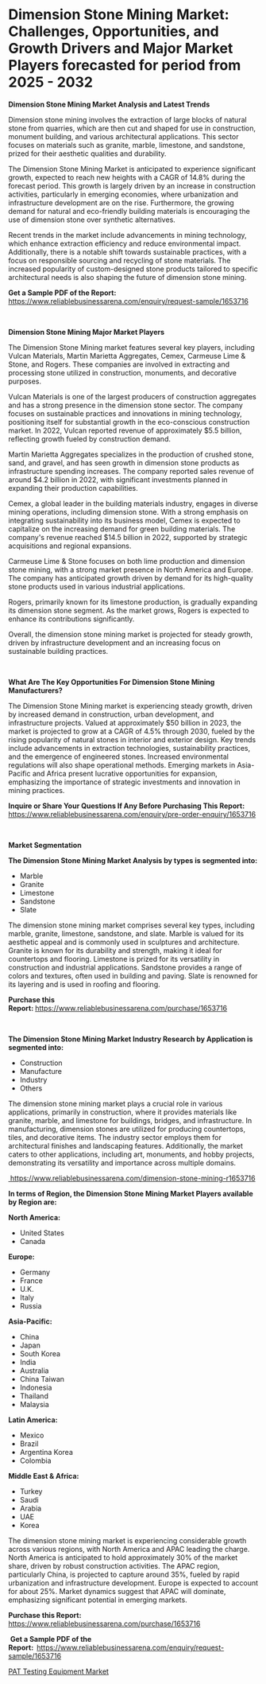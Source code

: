 <p><h1>Dimension Stone Mining Market: Challenges, Opportunities, and Growth Drivers and Major Market Players forecasted for period from 2025 - 2032</h1></p><p><strong>Dimension Stone Mining Market Analysis and Latest Trends</strong></p>
<p><p>Dimension stone mining involves the extraction of large blocks of natural stone from quarries, which are then cut and shaped for use in construction, monument building, and various architectural applications. This sector focuses on materials such as granite, marble, limestone, and sandstone, prized for their aesthetic qualities and durability.</p><p>The Dimension Stone Mining Market is anticipated to experience significant growth, expected to reach new heights with a CAGR of 14.8% during the forecast period. This growth is largely driven by an increase in construction activities, particularly in emerging economies, where urbanization and infrastructure development are on the rise. Furthermore, the growing demand for natural and eco-friendly building materials is encouraging the use of dimension stone over synthetic alternatives.</p><p>Recent trends in the market include advancements in mining technology, which enhance extraction efficiency and reduce environmental impact. Additionally, there is a notable shift towards sustainable practices, with a focus on responsible sourcing and recycling of stone materials. The increased popularity of custom-designed stone products tailored to specific architectural needs is also shaping the future of dimension stone mining.</p></p>
<p><strong>Get a Sample PDF of the Report:&nbsp;</strong> <a href="https://www.reliablebusinessarena.com/enquiry/request-sample/1653716?utm_campaign=2746&utm_medium=2&utm_source=Github&utm_content=ia&utm_term=07032025&utm_id=dimension-stone-mining">https://www.reliablebusinessarena.com/enquiry/request-sample/1653716</a></p>
<p>&nbsp;</p>
<p><strong>Dimension Stone Mining Major Market Players</strong></p>
<p><p>The Dimension Stone Mining market features several key players, including Vulcan Materials, Martin Marietta Aggregates, Cemex, Carmeuse Lime & Stone, and Rogers. These companies are involved in extracting and processing stone utilized in construction, monuments, and decorative purposes. </p><p>Vulcan Materials is one of the largest producers of construction aggregates and has a strong presence in the dimension stone sector. The company focuses on sustainable practices and innovations in mining technology, positioning itself for substantial growth in the eco-conscious construction market. In 2022, Vulcan reported revenue of approximately $5.5 billion, reflecting growth fueled by construction demand.</p><p>Martin Marietta Aggregates specializes in the production of crushed stone, sand, and gravel, and has seen growth in dimension stone products as infrastructure spending increases. The company reported sales revenue of around $4.2 billion in 2022, with significant investments planned in expanding their production capabilities.</p><p>Cemex, a global leader in the building materials industry, engages in diverse mining operations, including dimension stone. With a strong emphasis on integrating sustainability into its business model, Cemex is expected to capitalize on the increasing demand for green building materials. The company's revenue reached $14.5 billion in 2022, supported by strategic acquisitions and regional expansions.</p><p>Carmeuse Lime & Stone focuses on both lime production and dimension stone mining, with a strong market presence in North America and Europe. The company has anticipated growth driven by demand for its high-quality stone products used in various industrial applications.</p><p>Rogers, primarily known for its limestone production, is gradually expanding its dimension stone segment. As the market grows, Rogers is expected to enhance its contributions significantly.</p><p>Overall, the dimension stone mining market is projected for steady growth, driven by infrastructure development and an increasing focus on sustainable building practices.</p></p>
<p>&nbsp;</p>
<p><strong>What Are The Key Opportunities For Dimension Stone Mining Manufacturers?</strong></p>
<p><p>The Dimension Stone Mining market is experiencing steady growth, driven by increased demand in construction, urban development, and infrastructure projects. Valued at approximately $50 billion in 2023, the market is projected to grow at a CAGR of 4.5% through 2030, fueled by the rising popularity of natural stones in interior and exterior design. Key trends include advancements in extraction technologies, sustainability practices, and the emergence of engineered stones. Increased environmental regulations will also shape operational methods. Emerging markets in Asia-Pacific and Africa present lucrative opportunities for expansion, emphasizing the importance of strategic investments and innovation in mining practices.</p></p>
<p><strong>Inquire or Share Your Questions If Any Before Purchasing This Report:</strong> <a href="https://www.reliablebusinessarena.com/enquiry/pre-order-enquiry/1653716?utm_campaign=2746&utm_medium=2&utm_source=Github&utm_content=ia&utm_term=07032025&utm_id=dimension-stone-mining">https://www.reliablebusinessarena.com/enquiry/pre-order-enquiry/1653716</a></p>
<p>&nbsp;</p>
<p><strong>Market Segmentation</strong></p>
<p><strong>The Dimension Stone Mining Market Analysis by types is segmented into:</strong></p>
<p><ul><li>Marble</li><li>Granite</li><li>Limestone</li><li>Sandstone</li><li>Slate</li></ul></p>
<p><p>The dimension stone mining market comprises several key types, including marble, granite, limestone, sandstone, and slate. Marble is valued for its aesthetic appeal and is commonly used in sculptures and architecture. Granite is known for its durability and strength, making it ideal for countertops and flooring. Limestone is prized for its versatility in construction and industrial applications. Sandstone provides a range of colors and textures, often used in building and paving. Slate is renowned for its layering and is used in roofing and flooring.</p></p>
<p><strong>Purchase this Report:&nbsp;</strong><a href="https://www.reliablebusinessarena.com/purchase/1653716?utm_campaign=2746&utm_medium=2&utm_source=Github&utm_content=ia&utm_term=07032025&utm_id=dimension-stone-mining">https://www.reliablebusinessarena.com/purchase/1653716</a></p>
<p>&nbsp;</p>
<p><strong>The Dimension Stone Mining Market Industry Research by Application is segmented into:</strong></p>
<p><ul><li>Construction</li><li>Manufacture</li><li>Industry</li><li>Others</li></ul></p>
<p><p>The dimension stone mining market plays a crucial role in various applications, primarily in construction, where it provides materials like granite, marble, and limestone for buildings, bridges, and infrastructure. In manufacturing, dimension stones are utilized for producing countertops, tiles, and decorative items. The industry sector employs them for architectural finishes and landscaping features. Additionally, the market caters to other applications, including art, monuments, and hobby projects, demonstrating its versatility and importance across multiple domains.</p></p>
<p><a href="https://www.reliablebusinessarena.com/dimension-stone-mining-r1653716?utm_campaign=2746&utm_medium=2&utm_source=Github&utm_content=ia&utm_term=07032025&utm_id=dimension-stone-mining">&nbsp;https://www.reliablebusinessarena.com/dimension-stone-mining-r1653716</a></p>
<p><strong>In terms of Region, the Dimension Stone Mining Market Players available by Region are:</strong></p>
<p>
    <p> <strong> North America: </strong>
        <ul>
            <li>United States</li>
            <li>Canada</li>
        </ul>
        </p> 
    <p> <strong> Europe: </strong>
        <ul>
            <li>Germany</li>
            <li>France</li>
            <li>U.K.</li>
            <li>Italy</li>
            <li>Russia</li>
        </ul>
        </p> 
    <p> <strong> Asia-Pacific: </strong>
        <ul>
            <li>China</li>
            <li>Japan</li>
            <li>South Korea</li>
            <li>India</li>
            <li>Australia</li>
            <li>China Taiwan</li>
            <li>Indonesia</li>
            <li>Thailand</li>
            <li>Malaysia</li>
        </ul>
        </p> 
    <p> <strong> Latin America: </strong>
        <ul>
            <li>Mexico</li>
            <li>Brazil</li>
            <li>Argentina Korea</li>
            <li>Colombia</li>
        </ul>
        </p> 
    <p> <strong> Middle East & Africa: </strong>
        <ul>
            <li>Turkey</li>
            <li>Saudi</li>
            <li>Arabia</li>
            <li>UAE</li>
            <li>Korea</li>
        </ul>
    </p>
    </p>
<p><p>The dimension stone mining market is experiencing considerable growth across various regions, with North America and APAC leading the charge. North America is anticipated to hold approximately 30% of the market share, driven by robust construction activities. The APAC region, particularly China, is projected to capture around 35%, fueled by rapid urbanization and infrastructure development. Europe is expected to account for about 25%. Market dynamics suggest that APAC will dominate, emphasizing significant potential in emerging markets.</p></p>
<p><strong>Purchase this Report: </strong><a href="https://www.reliablebusinessarena.com/purchase/1653716?utm_campaign=2746&utm_medium=2&utm_source=Github&utm_content=ia&utm_term=07032025&utm_id=dimension-stone-mining">https://www.reliablebusinessarena.com/purchase/1653716</a></p>
<p>&nbsp;<strong>Get a Sample PDF of the Report:&nbsp;&nbsp;</strong><a href="https://www.reliablebusinessarena.com/enquiry/request-sample/1653716?utm_campaign=2746&utm_medium=2&utm_source=Github&utm_content=ia&utm_term=07032025&utm_id=dimension-stone-mining">https://www.reliablebusinessarena.com/enquiry/request-sample/1653716</a></p>
<p><strong></strong></p>
<p><p><a href="https://github.com/organophelia8282/Market-Research-Report-List-1/blob/main/pat-testing-equipment-market.md?utm_campaign=2746&utm_medium=2&utm_source=Github&utm_content=ia&utm_term=07032025&utm_id=dimension-stone-mining">PAT Testing Equipment Market</a></p></p>
